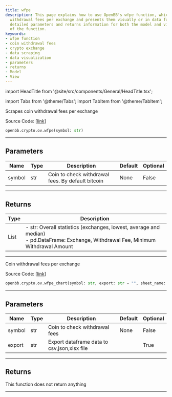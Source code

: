 ```yaml
---
title: wfpe
description: This page explains how to use OpenBB's wfpe function, which scrapes coin
  withdrawal fees per exchange and presents them visually or in data format. It provides
  detailed parameters and returns information for both the model and view aspects
  of the function.
keywords:
- wfpe function
- coin withdrawal fees
- crypto exchange
- data scraping
- data visualization
- parameters
- returns
- Model
- View
---
```


import HeadTitle from '@site/src/components/General/HeadTitle.tsx';

<HeadTitle title="crypto.ov.wfpe - Reference | OpenBB SDK Docs" />

import Tabs from '@theme/Tabs';
import TabItem from '@theme/TabItem';

<Tabs>
<TabItem value="model" label="Model" default>

Scrapes coin withdrawal fees per exchange

Source Code: [[link](https://github.com/OpenBB-finance/OpenBBTerminal/tree/main/openbb_terminal/cryptocurrency/overview/withdrawalfees_model.py#L206)]

```python wordwrap
openbb.crypto.ov.wfpe(symbol: str)
```

---

## Parameters

| Name | Type | Description | Default | Optional |
| ---- | ---- | ----------- | ------- | -------- |
| symbol | str | Coin to check withdrawal fees. By default bitcoin | None | False |


---

## Returns

| Type | Description |
| ---- | ----------- |
| List | - str: Overall statistics (exchanges, lowest, average and median)<br/>- pd.DataFrame: Exchange, Withdrawal Fee, Minimum Withdrawal Amount |
---



</TabItem>
<TabItem value="view" label="Chart">

Coin withdrawal fees per exchange

Source Code: [[link](https://github.com/OpenBB-finance/OpenBBTerminal/tree/main/openbb_terminal/cryptocurrency/overview/withdrawalfees_view.py#L96)]

```python wordwrap
openbb.crypto.ov.wfpe_chart(symbol: str, export: str = "", sheet_name: Optional[str] = None)
```

---

## Parameters

| Name | Type | Description | Default | Optional |
| ---- | ---- | ----------- | ------- | -------- |
| symbol | str | Coin to check withdrawal fees | None | False |
| export | str | Export dataframe data to csv,json,xlsx file |  | True |


---

## Returns

This function does not return anything

---



</TabItem>
</Tabs>